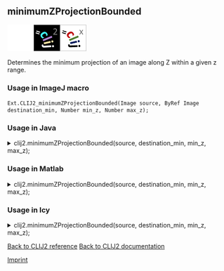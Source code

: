 ## minimumZProjectionBounded
<img src="images/mini_empty_logo.png"/><img src="images/mini_clij2_logo.png"/><img src="images/mini_clijx_logo.png"/>

Determines the minimum projection of an image along Z within a given z range.

### Usage in ImageJ macro
```
Ext.CLIJ2_minimumZProjectionBounded(Image source, ByRef Image destination_min, Number min_z, Number max_z);
```




### Usage in Java


<details>

<summary>
clij2.minimumZProjectionBounded(source, destination_min, min_z, max_z);
</summary>
<pre class="highlight">// init CLIJ and GPU
import net.haesleinhuepf.clij2.CLIJ2;
import net.haesleinhuepf.clij.clearcl.ClearCLBuffer;
CLIJ2 clij2 = CLIJ2.getInstance();

// get input parameters
ClearCLBuffer source = clij2.push(sourceImagePlus);
destination_min = clij2.create(source);
int min_z = 10;
int max_z = 20;
</pre>

<pre class="highlight">
// Execute operation on GPU
clij2.minimumZProjectionBounded(source, destination_min, min_z, max_z);
</pre>

<pre class="highlight">
//show result
destination_minImagePlus = clij2.pull(destination_min);
destination_minImagePlus.show();

// cleanup memory on GPU
clij2.release(source);
clij2.release(destination_min);
</pre>

</details>





### Usage in Matlab


<details>

<summary>
clij2.minimumZProjectionBounded(source, destination_min, min_z, max_z);
</summary>
<pre class="highlight">% init CLIJ and GPU
clij2 = init_clatlab();

% get input parameters
source = clij2.pushMat(source_matrix);
destination_min = clij2.create(source);
min_z = 10;
max_z = 20;
</pre>

<pre class="highlight">
% Execute operation on GPU
clij2.minimumZProjectionBounded(source, destination_min, min_z, max_z);
</pre>

<pre class="highlight">
% show result
destination_min = clij2.pullMat(destination_min)

% cleanup memory on GPU
clij2.release(source);
clij2.release(destination_min);
</pre>

</details>





### Usage in Icy


<details>

<summary>
clij2.minimumZProjectionBounded(source, destination_min, min_z, max_z);
</summary>
<pre class="highlight">// init CLIJ and GPU
importClass(net.haesleinhuepf.clicy.CLICY);
importClass(Packages.icy.main.Icy);

clij2 = CLICY.getInstance();

// get input parameters
source_sequence = getSequence();
source = clij2.pushSequence(source_sequence);
destination_min = clij2.create(source);
min_z = 10;
max_z = 20;
</pre>

<pre class="highlight">
// Execute operation on GPU
clij2.minimumZProjectionBounded(source, destination_min, min_z, max_z);
</pre>

<pre class="highlight">
// show result
destination_min_sequence = clij2.pullSequence(destination_min)
Icy.addSequence(destination_min_sequence);
// cleanup memory on GPU
clij2.release(source);
clij2.release(destination_min);
</pre>

</details>



[Back to CLIJ2 reference](https://clij.github.io/clij2-docs/reference)
[Back to CLIJ2 documentation](https://clij.github.io/clij2-docs)

[Imprint](https://clij.github.io/imprint)
